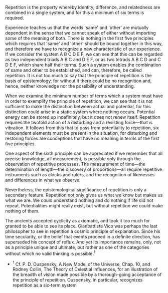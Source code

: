 Repetition is the property whereby identity, difference, and relatedness are combined in a single system, and for this a minimum of six terms is required.

Experience teaches us that the words 'same' and 'other' are mutually dependent in the sense that we cannot speak of either without importing some of the meaning of both. There is nothing in the first five principles which requires that 'same' and 'other' should be bound together in this way, and therefore we have to recognize a new characteristic of our experience. If we consider the system A B C D E F, we can see that this can be regarded as two independent triads A B C and D E F, or as two tetrads A B C D and C D E F, which share half their terms. Such a system enables the combination of same and other to be established, and can, therefore, be called repetition. It is not too much to say that the principle of repetition is the basis of epistemology, for without it there could be no recognition and, hence, neither knowledge nor the possibility of understanding.

When we examine the minimum number of terms which a system must have in order to exemplify the principle of repetition, we can see that it is not sufficient to make the distinction between actual and potential, for this distinction could arise in a static system where nothing occurs. Potential energy can be stored up indefinitely, but it does not renew itself. Repetition requires the twofold action of a disturbing and a resisting force—that is vibration. It follows from this that to pass from potentiality to repetition, six independent elements must be present in the situation, for disturbing and restoring forces are conceptions that have no meaning in terms of the first five principles.

One aspect of the sixth principle can be appreciated if we remember that all precise knowledge, all measurement, is possible only through the observation of repetitive processes. The measurement of time—the determination of length—the discovery of proportions—all require repetitive instruments such as clocks and rulers, and the recognition of likenesses and differences in what we observe.

Nevertheless, the epistemological significance of repetition is only a secondary feature. Repetition not only gives us what we know but makes us what we are. We could understand nothing and do nothing if life did not repeat. Potentialities might really exist, but without repetition we could make nothing of them.

The ancients accepted cyclicity as axiomatic, and took it too much for granted to be able to see its place. Gianbattista Vico was perhaps the last philosopher to see in repetition a cosmic principle of explanation. Since his time secularity, or the belief that events proceed in a definite direction, has superseded his concept of reflux. And yet its importance remains, only, not as a principle unique and ultimate, but rather as one of the categories without which no valid thinking is possible.$^1$

- $^1$ Cf. P. D. Ouspensky, A New Model of the Universe, Chap. 10, and Rodney Collin, The Theory of Celestial Influences, for an illustration of the breadth of vision made possible by a thorough-going acceptance of the principle of repetition. Ouspensky, in particular, recognizes repetition as a six-term system